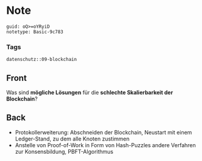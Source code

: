 # Note
```
guid: oQ>=oYRyiD
notetype: Basic-9c783
```

### Tags
```
datenschutz::09-blockchain
```

## Front
Was sind <b>mögliche Lösungen</b> für die <b>schlechte Skalierbarkeit der Blockchain</b>?

## Back
<ul><li>Protokollerweiterung: Abschneiden der Blockchain, Neustart mit einem Ledger-Stand, zu dem alle Knoten zustimmen</li><li>Anstelle von Proof-of-Work in Form von Hash-Puzzles andere Verfahren zur Konsensbildung, PBFT-Algorithmus </li></ul>
